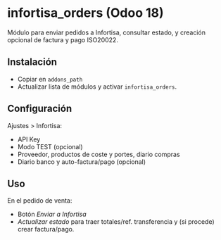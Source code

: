 # infortisa_orders (Odoo 18)
Módulo para enviar pedidos a Infortisa, consultar estado, y creación opcional de factura y pago ISO20022.

## Instalación
- Copiar en `addons_path`
- Actualizar lista de módulos y activar `infortisa_orders`.

## Configuración
Ajustes > Infortisa:
- API Key
- Modo TEST (opcional)
- Proveedor, productos de coste y portes, diario compras
- Diario banco y auto-factura/pago (opcional)

## Uso
En el pedido de venta:
- Botón *Enviar a Infortisa*
- *Actualizar estado* para traer totales/ref. transferencia y (si procede) crear factura/pago.
 
